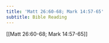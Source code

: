 ```yaml
---
title: 'Matt 26:60-68; Mark 14:57-65'
subtitle: Bible Reading
---
```


[[Matt 26:60-68; Mark 14:57-65]]
